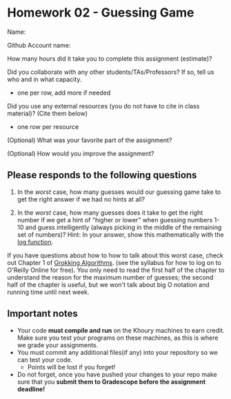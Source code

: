 # Homework 02 - Guessing Game

Name:

Github Account name: 

How many hours did it take you to complete this assignment (estimate)? 

Did you collaborate with any other students/TAs/Professors? If so, tell us who and in what capacity.  
- one per row, add more if needed


Did you use any external resources (you do not have to cite in class material)? (Cite them below)  
- one row per resource


(Optional) What was your favorite part of the assignment? 

(Optional) How would you improve the assignment? 

## Please responds to the following questions

1. In the *worst* case, how many guesses would our guessing game take to get the right answer if we had no hints at all?





2. In the *worst* case, how many guesses does it take to get the right number if we get a hint of "higher or lower" when guessing numbers 1-10 and guess intelligently (always picking in the middle of the remaining set of numbers)?
Hint: In your answer, show this mathematically with the [log function](https://www.mathsisfun.com/algebra/logarithms.html).




If you have questions about how to how to talk about this worst case, check out Chapter 1 of [Grokking Algorithms](https://www.oreilly.com/library/view/grokking-algorithms/9781617292231/).  (see the syllabus for how to log on to O'Reilly Online for free). You only need to read the first half of the chapter to understand the reason for the maximum number of guesses; the second half of the chapter is useful, but we won't talk about big O notation and running time until next week. 

## Important notes

* Your code **must compile and run** on the Khoury machines to earn credit. Make sure you test your programs on these machines, as this is where we grade your assignments.
* You must commit any additional files(if any) into your repository so we can test your code.
  * Points will be lost if you forget!
* Do not forget, once you have pushed your changes to your repo make sure that you **submit them to Gradescope before the assignment deadline!**


